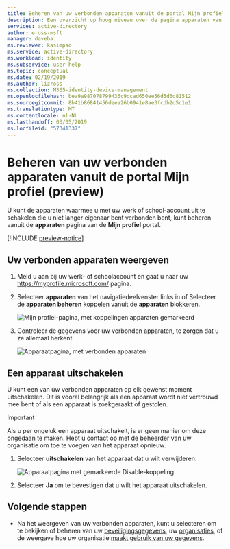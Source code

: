 ```yaml
---
title: Beheren van uw verbonden apparaten vanuit de portal Mijn profiel (preview) - Azure Active Directory | Microsoft Docs
description: Een overzicht op hoog niveau over de pagina apparaten van de portal Mijn profiel.
services: active-directory
author: eross-msft
manager: daveba
ms.reviewer: kasimpso
ms.service: active-directory
ms.workload: identity
ms.subservice: user-help
ms.topic: conceptual
ms.date: 02/19/2019
ms.author: lizross
ms.collection: M365-identity-device-management
ms.openlocfilehash: bea9a987078799436c9dcad650ee56d5d6d81512
ms.sourcegitcommit: 8b41b86841456deea26b0941e8ae3fcdb2d5c1e1
ms.translationtype: MT
ms.contentlocale: nl-NL
ms.lasthandoff: 03/05/2019
ms.locfileid: "57341337"
---
```

# <a name="manage-your-connected-devices-from-the-my-profile-preview-portal"></a>Beheren van uw verbonden apparaten vanuit de portal Mijn profiel (preview)
U kunt de apparaten waarmee u met uw werk of school-account uit te schakelen die u niet langer eigenaar bent verbonden bent, kunt beheren vanuit de **apparaten** pagina van de **Mijn profiel** portal.

[!INCLUDE [preview-notice](../../../includes/active-directory-end-user-preview-notice-myprofile.md)]

## <a name="view-your-connected-devices"></a>Uw verbonden apparaten weergeven
1. Meld u aan bij uw werk- of schoolaccount en gaat u naar uw https://myprofile.microsoft.com/ pagina.

2. Selecteer **apparaten** van het navigatiedeelvenster links in of Selecteer de **apparaten beheren** koppelen vanuit de **apparaten** blokkeren.

    ![Mijn profiel-pagina, met koppelingen apparaten gemarkeerd](media/myprofile-portal/myprofile-portal-devices.png)

3. Controleer de gegevens voor uw verbonden apparaten, te zorgen dat u ze allemaal herkent. 

    ![Apparaatpagina, met verbonden apparaten](media/myprofile-portal/myprofile-portal-devices-page.png)

## <a name="disable-a-device"></a>Een apparaat uitschakelen
U kunt een van uw verbonden apparaten op elk gewenst moment uitschakelen. Dit is vooral belangrijk als een apparaat wordt niet vertrouwd mee bent of als een apparaat is zoekgeraakt of gestolen.

>[!Important]
>Als u per ongeluk een apparaat uitschakelt, is er geen manier om deze ongedaan te maken. Hebt u contact op met de beheerder van uw organisatie om toe te voegen van het apparaat opnieuw.

1. Selecteer **uitschakelen** van het apparaat dat u wilt verwijderen.

    ![Apparaatpagina met gemarkeerde Disable-koppeling](media/myprofile-portal/myprofile-portal-devices-disable.png)

2. Selecteer **Ja** om te bevestigen dat u wilt het apparaat uitschakelen.

## <a name="next-steps"></a>Volgende stappen

- Na het weergeven van uw verbonden apparaten, kunt u selecteren om te bekijken of beheren van uw [beveiligingsgegevens](user-help-security-info-overview.md), uw [organisaties](myprofile-portal-organizations-page.md), of de weergave hoe uw organisatie [maakt gebruik van uw gegevens](myprofile-portal-privacy-page.md).